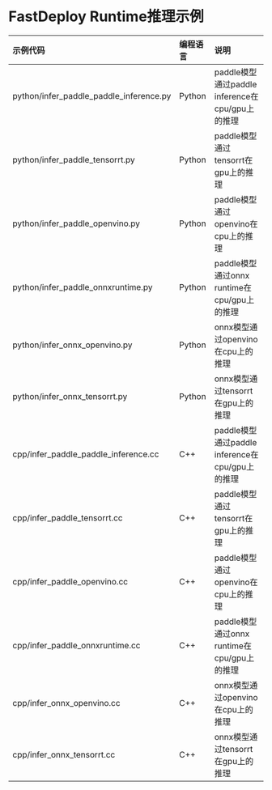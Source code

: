 # FastDeploy Runtime推理示例

| 示例代码 | 编程语言 | 说明 |
| :------- | :------- | :---- |
| python/infer_paddle_paddle_inference.py | Python | paddle模型通过paddle inference在cpu/gpu上的推理 |
| python/infer_paddle_tensorrt.py | Python | paddle模型通过tensorrt在gpu上的推理 |
| python/infer_paddle_openvino.py | Python | paddle模型通过openvino在cpu上的推理 |
| python/infer_paddle_onnxruntime.py | Python | paddle模型通过onnx runtime在cpu/gpu上的推理 |
| python/infer_onnx_openvino.py | Python | onnx模型通过openvino在cpu上的推理 |
| python/infer_onnx_tensorrt.py | Python | onnx模型通过tensorrt在gpu上的推理 |
| cpp/infer_paddle_paddle_inference.cc | C++ | paddle模型通过paddle inference在cpu/gpu上的推理 |
| cpp/infer_paddle_tensorrt.cc | C++ | paddle模型通过tensorrt在gpu上的推理 |
| cpp/infer_paddle_openvino.cc | C++ | paddle模型通过openvino在cpu上的推理 |
| cpp/infer_paddle_onnxruntime.cc | C++ | paddle模型通过onnx runtime在cpu/gpu上的推理 |
| cpp/infer_onnx_openvino.cc | C++ | onnx模型通过openvino在cpu上的推理 |
| cpp/infer_onnx_tensorrt.cc | C++ | onnx模型通过tensorrt在gpu上的推理 |
